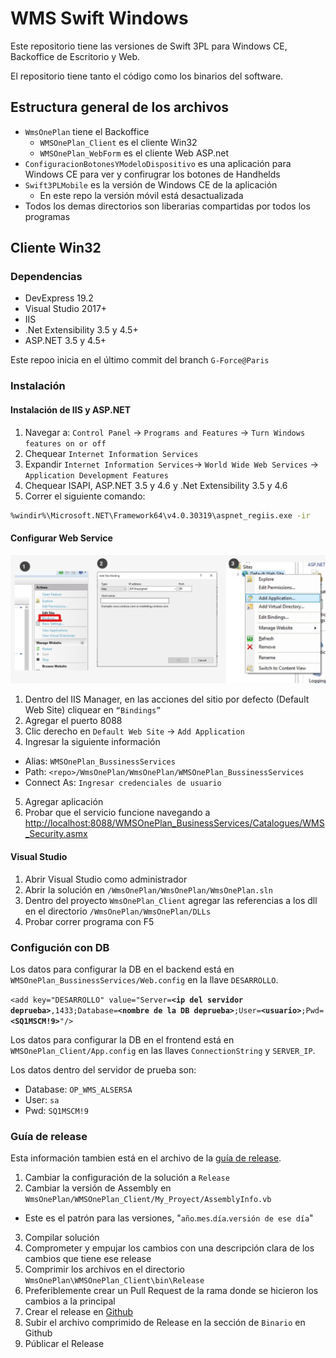 # WMS Swift Windows
Este repositorio tiene las versiones de Swift 3PL para Windows CE, Backoffice de Escritorio y Web.

El repositorio tiene tanto el código como los binarios del software.

## Estructura general de los archivos
* `WmsOnePlan` tiene el Backoffice
  * `WMSOnePlan_Client` es el cliente Win32
  * `WMSOnePlan_WebForm` es el cliente Web ASP.net
* `ConfiguracionBotonesYModeloDispositivo` es una aplicación para Windows CE para ver y confirugrar los botones de Handhelds
* `Swift3PLMobile` es la versión de Windows CE de la aplicación
  * En este repo la versión móvil está desactualizada
* Todos los demas directorios son liberarias compartidas por todos los programas

## Cliente Win32
### Dependencias
- DevExpress 19.2
- Visual Studio 2017+
- IIS
- .Net Extensibility 3.5 y 4.5+
- ASP.NET 3.5 y 4.5+

Este repoo inicia en el último commit del branch `G-Force@Paris`
### Instalación
#### Instalación de IIS y ASP.NET
1. Navegar a:
`Control Panel` -> `Programs and Features` -> `Turn Windows features on or off`
2. Chequear `Internet Information Services`
3. Expandir `Internet Information Services`-> `World Wide Web Services` -> `Application Development Features`
4. Chequear ISAPI, ASP.NET 3.5 y 4.6 y .Net Extensibility 3.5 y 4.6
5. Correr el siguiente comando:
```bash
%windir%\Microsoft.NET\Framework64\v4.0.30319\aspnet_regiis.exe -ir
```

#### Configurar Web Service
![Captura de pasos](WebServiceSteps.jpg)
1. Dentro del IIS Manager, en las acciones del sitio por defecto (Default Web Site) cliquear en `“Bindings”`
2. Agregar el puerto 8088
3. Clic derecho en `Default Web Site` -> `Add Application`
4. Ingresar la siguiente información
  - Alias: `WMSOnePlan_BussinessServices`
  - Path: `<repo>/WmsOnePlan/WmsOnePlan/WMSOnePlan_BussinessServices`
  - Connect As: `Ingresar credenciales de usuario`
5. Agregar aplicación
6. Probar que el servicio funcione navegando a [http://localhost:8088/WMSOnePlan_BusinessServices/Catalogues/WMS_Security.asmx](http://localhost:8088/WMSOnePlan_BusinessServices/Catalogues/WMS_Security.asmx)

#### Visual Studio
1. Abrir Visual Studio como administrador
2. Abrir la solución en `/WmsOnePlan/WmsOnePlan/WmsOnePlan.sln`
3. Dentro del proyecto `WmsOnePlan_Client`  agregar las referencias a los dll en el directorio `/WmsOnePlan/WmsOnePlan/DLLs`
4. Probar correr programa con F5

### Configución con DB
Los datos para configurar la DB en el backend está en `WMSOnePlan_BussinessServices/Web.config` en la llave `DESARROLLO`.

`<add key="DESARROLLO" value="Server=`**`<ip del servidor deprueba>`**`,1433;Database=`**`<nombre de la DB deprueba>`**`;User=`**`<usuario>`**`;Pwd=`**`<SQ1MSCM!9>`**`"/>`

Los datos para configurar la DB en el frontend está en `WMSOnePlan_Client/App.config` en las llaves `ConnectionString` y `SERVER_IP`.


Los datos dentro del servidor de prueba son:
- Database: `OP_WMS_ALSERSA`
- User: `sa`
- Pwd: `SQ1MSCM!9`

### Guía de release
Esta información tambien está en el archivo de la [guía de release](RELEASE_GUIDE.md).

1. Cambiar la configuración de la solución a `Release`
2. Cambiar la versión de Assembly en `WmsOnePlan/WMSOnePlan_Client/My_Proyect/AssemblyInfo.vb`
  - Este es el patrón para las versiones, "`año`.`mes`.`día`.`versión de ese día`"
3. Compilar solución
4. Comprometer y empujar los cambios con una descripción clara de los cambios que tiene ese release
5. Comprimir los archivos en el directorio `WmsOnePlan\WMSOnePlan_Client\bin\Release`
6. Preferiblemente crear un Pull Request de la rama donde se hicieron los cambios a la principal
7. Crear el release en [Github](https://github.com/procesoseficientes/swift-wms-windows/releases)
8. Subir el archivo comprimido de Release en la sección de `Binario` en Github
9. Públicar el Release
